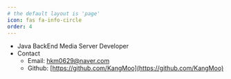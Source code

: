 ```yaml
---
# the default layout is 'page'
icon: fas fa-info-circle
order: 4
---
```


- Java BackEnd Media Server Developer
- Contact
  - Email: <a href="mailto:hkm0629@naver.com">hkm0629@naver.com</a>
  - Github: [https://github.com/KangMoo](https://github.com/KangMoo)
